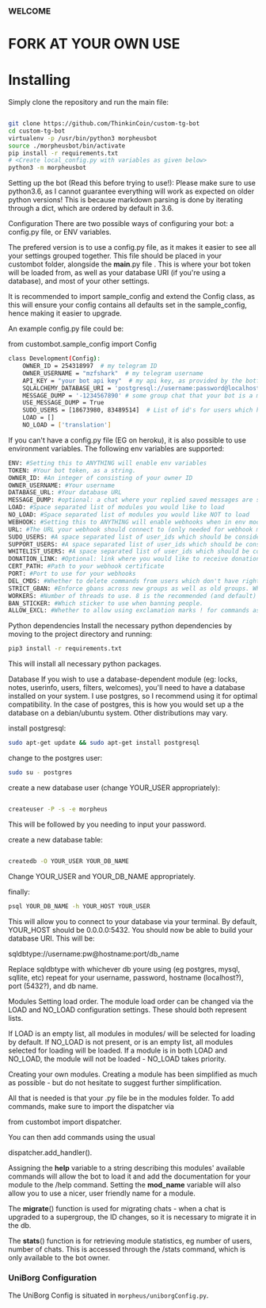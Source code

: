### WELCOME
# FORK AT YOUR OWN USE
# Installing

Simply clone the repository and run the main file:
```sh

git clone https://github.com/ThinkinCoin/custom-tg-bot
cd custom-tg-bot
virtualenv -p /usr/bin/python3 morpheusbot
source ./morpheusbot/bin/activate
pip install -r requirements.txt
# <Create local_config.py with variables as given below>
python3 -m morpheusbot

```
Setting up the bot (Read this before trying to use!):
Please make sure to use python3.6, as I cannot guarantee everything will work as expected on older python versions! This is because markdown parsing is done by iterating through a dict, which are ordered by default in 3.6.

Configuration
There are two possible ways of configuring your bot: a config.py file, or ENV variables.

The prefered version is to use a config.py file, as it makes it easier to see all your settings grouped together. This file should be placed in your custombot folder, alongside the __main__.py file . This is where your bot token will be loaded from, as well as your database URI (if you're using a database), and most of your other settings.

It is recommended to import sample_config and extend the Config class, as this will ensure your config contains all defaults set in the sample_config, hence making it easier to upgrade.

An example config.py file could be:

from custombot.sample_config import Config

```sh
class Development(Config):
    OWNER_ID = 254318997  # my telegram ID
    OWNER_USERNAME = "mzfshark"  # my telegram username
    API_KEY = "your bot api key"  # my api key, as provided by the botfather
    SQLALCHEMY_DATABASE_URI = 'postgresql://username:password@localhost:5432/database'  # sample db credentials
    MESSAGE_DUMP = '-1234567890' # some group chat that your bot is a member of
    USE_MESSAGE_DUMP = True
    SUDO_USERS = [18673980, 83489514]  # List of id's for users which have sudo access to the bot.
    LOAD = []
    NO_LOAD = ['translation']
 ```
If you can't have a config.py file (EG on heroku), it is also possible to use environment variables. The following env variables are supported:
```sh
ENV: #Setting this to ANYTHING will enable env variables
TOKEN: #Your bot token, as a string.
OWNER_ID: #An integer of consisting of your owner ID
OWNER_USERNAME: #Your username
DATABASE_URL: #Your database URL
MESSAGE_DUMP: #optional: a chat where your replied saved messages are stored, to stop people deleting their old
LOAD: #Space separated list of modules you would like to load
NO_LOAD: #Space separated list of modules you would like NOT to load
WEBHOOK: #Setting this to ANYTHING will enable webhooks when in env mode messages
URL: #The URL your webhook should connect to (only needed for webhook mode)
SUDO_USERS: #A space separated list of user_ids which should be considered sudo users
SUPPORT_USERS: #A space separated list of user_ids which should be considered support users (can gban/ungban, nothing else)
WHITELIST_USERS: #A space separated list of user_ids which should be considered whitelisted - they can't be banned.
DONATION_LINK: #Optional: link where you would like to receive donations.
CERT_PATH: #Path to your webhook certificate
PORT: #Port to use for your webhooks
DEL_CMDS: #Whether to delete commands from users which don't have rights to use that command
STRICT_GBAN: #Enforce gbans across new groups as well as old groups. When a gbanned user talks, he will be banned.
WORKERS: #Number of threads to use. 8 is the recommended (and default) amount, but your experience may vary. Note that going crazy with more threads wont necessarily speed up your bot, given the large amount of sql data accesses, and the way python asynchronous calls work.
BAN_STICKER: #Which sticker to use when banning people.
ALLOW_EXCL: #Whether to allow using exclamation marks ! for commands as well as /.
```
Python dependencies
Install the necessary python dependencies by moving to the project directory and running:
 ```sh
pip3 install -r requirements.txt
 ```
This will install all necessary python packages.

Database
If you wish to use a database-dependent module (eg: locks, notes, userinfo, users, filters, welcomes), you'll need to have a database installed on your system.
I use postgres, so I recommend using it for optimal compatibility.
In the case of postgres, this is how you would set up a the database on a debian/ubuntu system. Other distributions may vary.

install postgresql:
 ```sh
sudo apt-get update && sudo apt-get install postgresql
 ```
change to the postgres user:
 ```sh
sudo su - postgres
 ```
create a new database user (change YOUR_USER appropriately):
 ```sh

createuser -P -s -e morpheus

 ```
This will be followed by you needing to input your password.

create a new database table:
 ```sh

createdb -O YOUR_USER YOUR_DB_NAME

 ```
Change YOUR_USER and YOUR_DB_NAME appropriately.

finally:
 ```sh
psql YOUR_DB_NAME -h YOUR_HOST YOUR_USER
 ```
This will allow you to connect to your database via your terminal. By default, YOUR_HOST should be 0.0.0.0:5432.
You should now be able to build your database URI. This will be:


sqldbtype://username:pw@hostname:port/db_name


Replace sqldbtype with whichever db youre using (eg postgres, mysql, sqllite, etc) repeat for your username, password, hostname (localhost?), port (5432?), and db name.

Modules
Setting load order.
The module load order can be changed via the LOAD and NO_LOAD configuration settings. These should both represent lists.

If LOAD is an empty list, all modules in modules/ will be selected for loading by default.
If NO_LOAD is not present, or is an empty list, all modules selected for loading will be loaded.
If a module is in both LOAD and NO_LOAD, the module will not be loaded - NO_LOAD takes priority.

Creating your own modules.
Creating a module has been simplified as much as possible - but do not hesitate to suggest further simplification.

All that is needed is that your .py file be in the modules folder.
To add commands, make sure to import the dispatcher via

from custombot import dispatcher.

You can then add commands using the usual

dispatcher.add_handler().

Assigning the __help__ variable to a string describing this modules' available commands will allow the bot to load it and add the documentation for your module to the /help command. Setting the __mod_name__ variable will also allow you to use a nicer, user friendly name for a module.

The __migrate__() function is used for migrating chats - when a chat is upgraded to a supergroup, the ID changes, so it is necessary to migrate it in the db.

The __stats__() function is for retrieving module statistics, eg number of users, number of chats. This is accessed through the /stats command, which is only available to the bot owner.


### UniBorg Configuration

The UniBorg Config is situated in `morpheus/uniborgConfig.py`.

